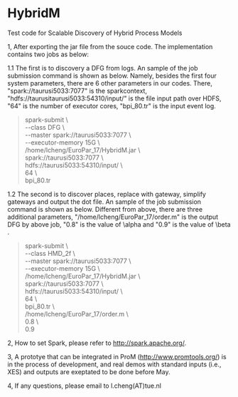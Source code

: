 # HybridM
Test code for Scalable Discovery of Hybrid Process Models


1, After exporting the jar file from the souce code. The implementation contains two jobs as below:

1.1 The first is to discovery a DFG from logs. An sample of the job submission command is shown as below. Namely, besides the first four system parameters, there are 6 other parameters in our codes. There, "spark://taurusi5033:7077" is the sparkcontext, "hdfs://taurusitaurusi5033:54310/input/" is the file input path over HDFS, "64" is the number of executor cores, "bpi_80.tr" is the input event log.

> spark-submit \ <br/>
  --class DFG \ <br/>
  --master spark://taurusi5033:7077 \ <br/>
  --executor-memory 15G \ <br/>
  /home/lcheng/EuroPar_17/HybridM.jar \ <br/>
  spark://taurusi5033:7077 \ <br/>
  hdfs://taurusi5033:54310/input/ \ <br/>
  64 \ <br/>
  bpi_80.tr <br/>

1.2 The second is to discover places, replace with gateway, simplify gateways and output the dot file. An sample of the job submission command is shown as below. Different from above, there are three additional parameters, "/home/lcheng/EuroPar_17/order.m" is the output DFG by above job, "0.8" is the value of \alpha and "0.9" is the value of \beta .

> spark-submit \ <br/>
  --class HMD_2f \ <br/>
  --master spark://taurusi5033:7077 \ <br/>
  --executor-memory 15G \ <br/>
  /home/lcheng/EuroPar_17/HybridM.jar \ <br/>
  spark://taurusi5033:7077 \ <br/>
  hdfs://taurusi5033:54310/input/ \ <br/>
  64 \ <br/>
  bpi_80.tr \ <br/>
  /home/lcheng/EuroPar_17/order.m \ <br/>
  0.8 \ <br/>
  0.9 <br/>
  
  
2, How to set Spark, please refer to http://spark.apache.org/.

3, A prototye that can be integrated in ProM (http://www.promtools.org/) is in the process of development, and real demos with standard inputs (i.e., XES) and outputs are exeptated to be done before May.

4, If any questions, please email to l.cheng(AT)tue.nl